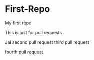 # First-Repo
My first repo


This is just for pull requests

Jai
second pull request
third pull request

fourth pull request



